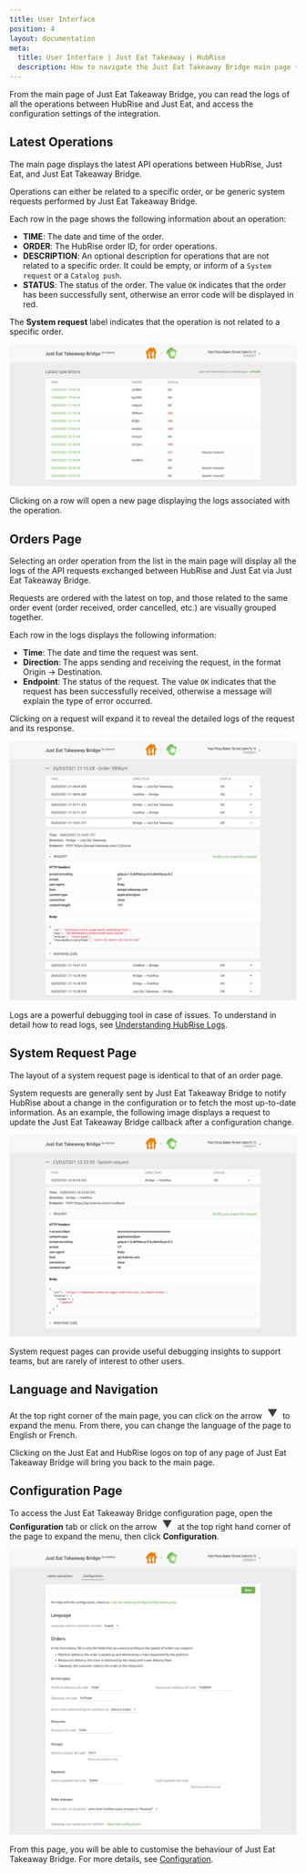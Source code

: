 ```yaml
---
title: User Interface
position: 4
layout: documentation
meta:
  title: User Interface | Just Eat Takeaway | HubRise
  description: How to navigate the Just Eat Takeaway Bridge main page to access information about the orders and customise the behaviour of the bridge.
---
```


From the main page of Just Eat Takeaway Bridge, you can read the logs of all the operations between HubRise and Just Eat, and access the configuration settings of the integration.

## Latest Operations

The main page displays the latest API operations between HubRise, Just Eat, and Just Eat Takeaway Bridge.

Operations can either be related to a specific order, or be generic system requests performed by Just Eat Takeaway Bridge.

Each row in the page shows the following information about an operation:

- **TIME**: The date and time of the order.
- **ORDER**: The HubRise order ID, for order operations.
- **DESCRIPTION**: An optional description for operations that are not related to a specific order. It could be empty, or inform of a `System request` or a `Catalog push`.
- **STATUS**: The status of the order. The value `OK` indicates that the order has been successfully sent, otherwise an error code will be displayed in red.

The **System request** label indicates that the operation is not related to a specific order.

![Operations page of Just Eat Takeaway Bridge developed by HubRise](../images/003-en-jet-main-page.png)

Clicking on a row will open a new page displaying the logs associated with the operation.

## Orders Page

Selecting an order operation from the list in the main page will display all the logs of the API requests exchanged between HubRise and Just Eat via Just Eat Takeaway Bridge.

Requests are ordered with the latest on top, and those related to the same order event (order received, order cancelled, etc.) are visually grouped together.

Each row in the logs displays the following information:

- **Time**: The date and time the request was sent.
- **Direction**: The apps sending and receiving the request, in the format Origin → Destination.
- **Endpoint**: The status of the request. The value `OK` indicates that the request has been successfully received, otherwise a message will explain the type of error occurred.

Clicking on a request will expand it to reveal the detailed logs of the request and its response.

![Order logs page on Just Eat Takeaway Bridge](../images/004-en-jet-order-logs.png)

Logs are a powerful debugging tool in case of issues. To understand in detail how to read logs, see [Understanding HubRise Logs](/docs/hubrise-logs/).

## System Request Page

The layout of a system request page is identical to that of an order page.

System requests are generally sent by Just Eat Takeaway Bridge to notify HubRise about a change in the configuration or to fetch the most up-to-date information. As an example, the following image displays a request to update the Just Eat Takeaway Bridge callback after a configuration change.

![System request page on Just Eat Takeaway Bridge](../images/005-en-jet-system-request.png)

System request pages can provide useful debugging insights to support teams, but are rarely of interest to other users.

## Language and Navigation

At the top right corner of the main page, you can click on the arrow <InlineImage width="20" height="20">![Arrow icon](../images/arrow-icon.jpg)</InlineImage> to expand the menu. From there, you can change the language of the page to English or French.

Clicking on the Just Eat and HubRise logos on top of any page of Just Eat Takeaway Bridge will bring you back to the main page.

## Configuration Page

To access the Just Eat Takeaway Bridge configuration page, open the **Configuration** tab or click on the arrow <InlineImage width="20" height="20">![Arrow icon](../images/arrow-icon.jpg)</InlineImage> at the top right hand corner of the page to expand the menu, then click **Configuration**.

![Just Eat Takeaway Bridge configuration page](../images/002-en-jet-configuration-page.png)

From this page, you will be able to customise the behaviour of Just Eat Takeaway Bridge. For more details, see [Configuration](/apps/just-eat-takeaway/configuration).
